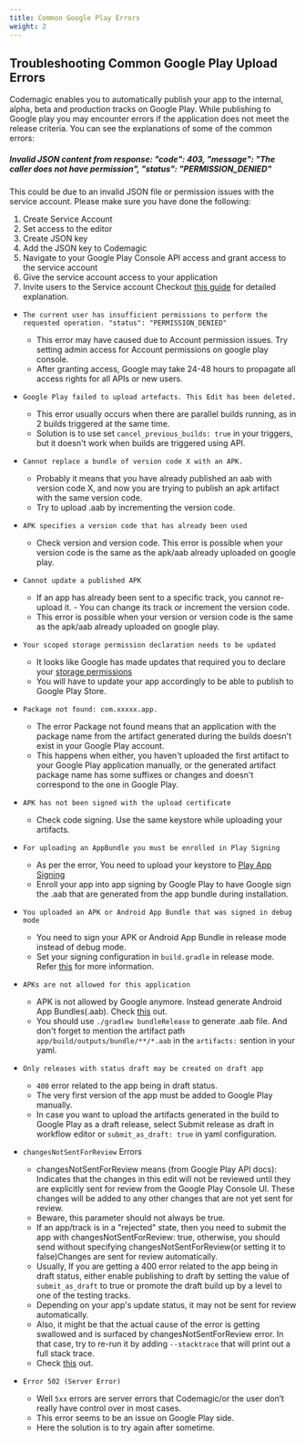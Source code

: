 ```yaml
---
title: Common Google Play Errors
weight: 2
---
```



## Troubleshooting Common Google Play Upload Errors

Codemagic enables you to automatically publish your app to the internal, alpha, beta and production tracks on Google Play. While publishing to Google play you may encounter errors if the application does not meet the release criteria. You can see the explanations of some of the common errors:

##### Invalid JSON content from response: "code": 403, "message": "The caller does not have permission", "status": "PERMISSION_DENIED"
This could be due to an invalid JSON file or permission issues with the service account. Please make sure you have done the following:
   1. Create Service Account
   2. Set access to the editor
   3. Create JSON key
   4. Add the JSON key to Codemagic
   5. Navigate to your Google Play Console API access and grant access to the service account
   6. Give the service account access to your application
   7. Invite users to the Service account
   Checkout [this guide](../knowledge-base/google-services-authentication/#google-play) for detailed explanation.

- `The current user has insufficient permissions to perform the requested operation. "status": "PERMISSION_DENIED"`
   - This error may have caused due to Account permission issues. Try setting admin access for Account permissions on google play console. 
   - After granting access, Google may take 24-48 hours to propagate all access rights for all APIs or new users.

- `Google Play failed to upload artefacts. This Edit has been deleted.`
   - This error usually occurs when there are parallel builds running, as in 2 builds triggered at the same time. 
   - Solution is to use set `cancel_previous_builds: true` in your triggers, but it doesn't work when builds are triggered using API.

- `Cannot replace a bundle of version code X with an APK.`
   - Probably it means that you have already published an aab with version code X, and now you are trying to publish an apk artifact with the same version code.
   - Try to upload .aab by incrementing the version code.

- `APK specifies a version code that has already been used`
   - Check version and version code. This error is possible when your version code is the same as the apk/aab already uploaded on google play.

- `Cannot update a published APK`
   - If an app has already been sent to a specific track, you cannot re-upload it. - You can change its track or increment the version code.
   - This error is possible when your version or version code is the same as the apk/aab already uploaded on google play.

- `Your scoped storage permission declaration needs to be updated`
   - It looks like Google has made updates that required you to declare your [storage permissions](https://developer.android.com/about/versions/11/privacy/storagehttps://www.xda-developers.com/android-11-all-files-access-permission-form/)
   - You will have to update your app accordingly to be able to publish to Google Play Store.

- `Package not found: com.xxxxx.app.`
   - The error Package not found means that an application with the package name from the artifact generated during the builds doesn't exist in your Google Play account.
   - This happens when either, you haven't uploaded the first artifact to your Google Play application manually, or the generated artifact package name has some suffixes or changes and doesn't correspond to the one in Google Play.

- `APK has not been signed with the upload certificate`
  - Check code signing. Use the same keystore while uploading your artifacts.

- `For uploading an AppBundle you must be enrolled in Play Signing`
  - As per the error, You need to upload your keystore to [Play App Signing](https://support.google.com/googleplay/android-developer/answer/9842756?visit_id=637769761748201384-2647523405&rd=1)
  - Enroll your app into app signing by Google Play to have Google sign the .aab that are generated from the app bundle during installation.

- `You uploaded an APK or Android App Bundle that was signed in debug mode`
  - You need to sign your APK or Android App Bundle in release mode instead of debug mode.
  - Set your signing configuration in `build.gradle` in release mode. Refer [this](../code-signing/android-code-signing/#option-2-configure-signing-using-environment-variables) for more information.

- `APKs are not allowed for this application`
   - APK is not allowed by Google anymore. Instead generate Android App Bundles(.aab). Check [this](https://android-developers.googleblog.com/2021/06/the-future-of-android-app-bundles-is.html) out.
   - You should use `./gradlew bundleRelease` to generate .aab file. And don't forget to mention the artifact path `app/build/outputs/bundle/**/*.aab` in the `artifacts:` sention in your yaml.

- `Only releases with status draft may be created on draft app` 
   - `400` error related to the app being in draft status.
   - The very first version of the app must be added to Google Play manually. 
   - In case you want to upload the artifacts generated in the build to Google Play as a draft release, select Submit release as draft in workflow editor or `submit_as_draft: true` in yaml configuration.

- `changesNotSentForReview` Errors
  - changesNotSentForReview means (from Google Play API docs): Indicates that the changes in this edit will not be reviewed until they are explicitly sent for review from the Google Play Console UI. These changes will be added to any other changes that are not yet sent for review.
  - Beware, this parameter should not always be true.
  - If an app/track is in a "rejected" state, then you need to submit the app with changesNotSentForReview: true, otherwise, you should send without specifying changesNotSentForReview(or setting it to false)Changes are sent for review automatically. 
  - Usually, If you are getting a 400 error related to the app being in draft status, either enable publishing to draft by setting the value of `submit_as_draft` to true or promote the draft build up by a level to one of the testing tracks.
  - Depending on your app's update status, it may not be sent for review automatically. 
  - Also, it might be that the actual cause of the error is getting swallowed and is surfaced by changesNotSentForReview error. In that case, try to re-run it by adding `--stacktrace` that will print out a full stack trace.
  - Check [this](https://docs.codemagic.io/yaml-publishing/distribution/#google-play) out.

- `Error 502 (Server Error)`
  - Well `5xx` errors are server errors that Codemagic/or the user don’t really have control over in most cases.
  - This error seems to be an issue on Google Play side. 
  - Here the solution is to try again after sometime.

